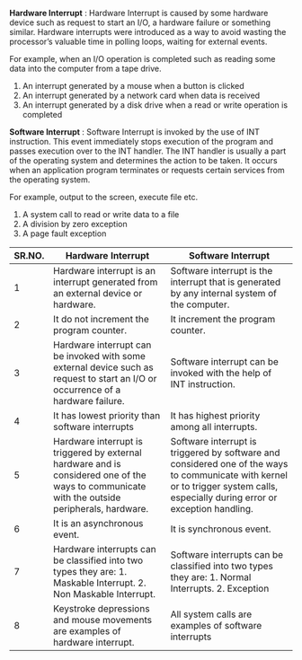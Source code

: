  **Hardware Interrupt** : Hardware Interrupt is caused by some hardware device such as request to start an I/O, a hardware failure or something similar. Hardware interrupts were introduced as a way to avoid wasting the processor’s valuable time in polling loops, waiting for external events. 

For example, when an I/O operation is completed such as reading some data into the computer from a tape drive.

1. An interrupt generated by a mouse when a button is clicked
2. An interrupt generated by a network card when data is received
3. An interrupt generated by a disk drive when a read or write operation is completed

**Software Interrupt** : Software Interrupt is invoked by the use of INT instruction. This event immediately stops execution of the program and passes execution over to the INT handler. The INT handler is usually a part of the operating system and determines the action to be taken. It occurs when an application program terminates or requests certain services from the operating system. 

For example, output to the screen, execute file etc. 

1. A system call to read or write data to a file
2. A division by zero exception
3. A page fault exception

| SR.NO.	| Hardware Interrupt	| Software Interrupt|
| --- | --- | --- |
1	| Hardware interrupt is an interrupt generated from an external device or hardware.	| Software interrupt is the interrupt that is generated by any internal system of the computer.
2	| It do not increment the program counter.	| It increment the program counter.
3	| Hardware interrupt can be invoked with some external device such as request to start an I/O or occurrence of a hardware failure.	| Software interrupt can be invoked with the help of INT instruction.
4	| It has lowest priority than software interrupts	| It has highest priority among all interrupts.
5	| Hardware interrupt is triggered by external hardware and is considered one of the ways to communicate with the outside peripherals, hardware.	| Software interrupt is triggered by software and considered one of the ways to communicate with kernel or to trigger system calls, especially during error or exception handling.
6	| It is an asynchronous event.	| It is synchronous event.
7	| Hardware interrupts can be classified into two types they are: 1. Maskable Interrupt. 2. Non Maskable Interrupt.	| Software interrupts can be classified into two types they are: 1. Normal Interrupts. 2. Exception
8	| Keystroke depressions and mouse movements are examples of hardware interrupt.	| All system calls are examples of software interrupts
